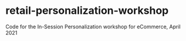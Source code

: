 # retail-personalization-workshop
Code for the In-Session Personalization workshop for eCommerce, April 2021
